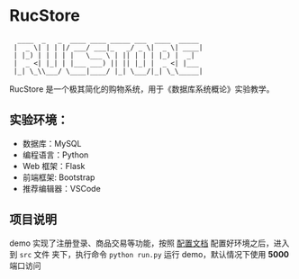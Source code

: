 # RucStore
```
  ____  _   _  ____ ____ _____ ___  ____  _____ 
 |  _ \| | | |/ ___/ ___|_   _/ _ \|  _ \| ____|
 | |_) | | | | |   \___ \ | || | | | |_) |  _|  
 |  _ <| |_| | |___ ___) || || |_| |  _ <| |___ 
 |_| \_\\___/ \____|____/ |_| \___/|_| \_\_____|
```
RucStore 是一个极其简化的购物系统，用于《数据库系统概论》实验教学。

## 实验环境：
- 数据库：MySQL
- 编程语言：Python
- Web 框架：Flask
- 前端框架: Bootstrap
- 推荐编辑器：VSCode

## 项目说明
demo 实现了注册登录、商品交易等功能，按照 [配置文档](_doc/RucStore%20配置文档.md) 配置好环境之后，进入到 `src` 文件 夹下，执行命令 `python run.py` 运行 demo，默认情况下使用 **5000** 端口访问